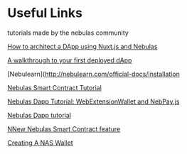 # Useful Links


tutorials made by the nebulas community

[How to architect a DApp using Nuxt.js and Nebulas](https://medium.freecodecamp.org/architecting-dapp-using-nuxt-js-nebulas-fc00712ae341
)

[A walkthrough to your first deployed dApp](https://medium.com/coinmonks/setup-nebulas-development-environment-b8f8f022b170
)

[Nebulearn](http://nebulearn.com/official-docs/installation


[Nebulas Smart Contract Tutorial](https://www.youtube.com/watch?v=cQBM4xwcGZw&t=1095s
)

[Nebulas Dapp Tutorial: WebExtensionWallet and NebPay.js](https://www.youtube.com/watch?v=wwJz3TEf_2Y
)

[Nebulas Dapp tutorial](https://medium.com/coinmonks/dapp-tutorial-72f0ae39f538
)

[NNew Nebulas Smart Contract feature](https://medium.com/nebulasio/new-nebulas-smart-contract-feature-e15046804b3c
)

[Creating A NAS Wallet](https://medium.com/nebulasio/creating-a-nas-wallet-9d01b5fa2df6)
